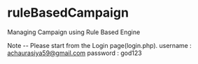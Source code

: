 # ruleBasedCampaign
Managing Campaign using Rule Based Engine


Note --
Please start from the Login page(login.php).
username : achaurasiya59@gmail.com
password : god123


